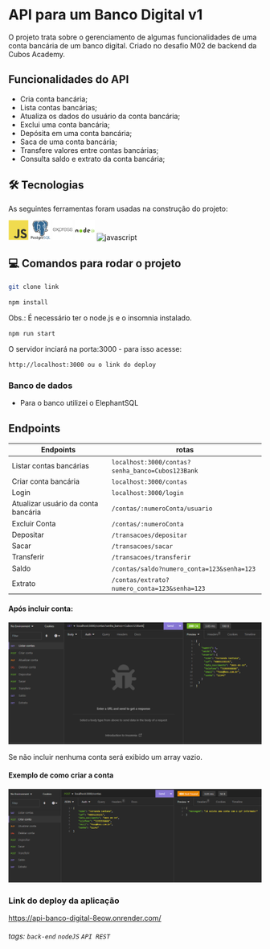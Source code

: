 # API para um Banco Digital v1

O projeto trata sobre o gerenciamento de algumas funcionalidades de uma conta bancária de um banco digital. Criado no desafio M02 de backend da Cubos Academy.

## Funcionalidades do API

-   Cria conta bancária;
-   Lista contas bancárias;
-   Atualiza os dados do usuário da conta bancária;
-   Exclui uma conta bancária;
-   Depósita em uma conta bancária;
-   Saca de uma conta bancária;
-   Transfere valores entre contas bancárias;
-   Consulta saldo e extrato da conta bancária;


## 🛠 Tecnologias

As seguintes ferramentas foram usadas na construção do projeto:

<img src="https://raw.githubusercontent.com/devicons/devicon/master/icons/javascript/javascript-original.svg" alt="javascript" width="40" height="40"/> <img src="https://raw.githubusercontent.com/devicons/devicon/master/icons/postgresql/postgresql-original-wordmark.svg" alt="postgresql" width="40" height="40"/>  <img src="https://raw.githubusercontent.com/devicons/devicon/master/icons/express/express-original-wordmark.svg" alt="express" width="40" height="40"/> <img src="https://raw.githubusercontent.com/devicons/devicon/master/icons/nodejs/nodejs-original-wordmark.svg" alt="nodejs" width="40" height="40"/> 
<img src="https://github.com/alinesantana13/API_Banco_Digital/assets/97478571/5a1aaf9b-1f53-40b2-821f-bbce7cab7daf" alt="javascript" width="40" height="40"/>

## :computer: Comandos para rodar o projeto
```bash
git clone link
```

```bash
npm install
```
Obs.: É necessário ter o node.js e o insomnia instalado.
```bash
npm run start
```
O servidor inciará na porta:3000 - para isso acesse:
```bash
http://localhost:3000 ou o link do deploy
```

### Banco de dados
- Para o banco utilizei o ElephantSQL


## Endpoints

| Endpoints | rotas  |
|-----------|---------|
|Listar contas bancárias | `localhost:3000/contas?senha_banco=Cubos123Bank`|
|Criar conta bancária | `localhost:3000/contas`|
| Login | `localhost:3000/login` |
| Atualizar usuário da conta bancária |`/contas/:numeroConta/usuario` |
|Excluir Conta | `/contas/:numeroConta` |
| Depositar | `/transacoes/depositar`  |
| Sacar | `/transacoes/sacar` |
|Transferir | `/transacoes/transferir`|
| Saldo | `/contas/saldo?numero_conta=123&senha=123` |
| Extrato |`/contas/extrato?numero_conta=123&senha=123` |

#### Após incluir conta:
![](./img/accountList.png)

Se não incluir nenhuma conta será exibido um array vazio.

#### Exemplo de como criar a conta

![](./img/CreateAnAccount.png)

### Link do deploy da aplicação
https://api-banco-digital-8eow.onrender.com/

###### tags: `back-end` `nodeJS` `API REST`
